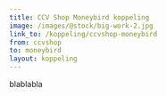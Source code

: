 ```yaml
---
title: CCV Shop Moneybird koppeling
image: /images/@stock/big-work-2.jpg
link_to: /koppeling/ccvshop-moneybird
from: ccvshop
to: moneybird
layout: koppeling
---
```


blablabla
